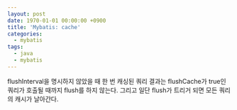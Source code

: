 ```yaml
---
layout: post
date: 1970-01-01 00:00:00 +0900
title: 'Mybatis: cache'
categories:
  - mybatis
tags:
  - java
  - mybatis
---
```


flushInterval을 명시하지 않았을 때 한 번 캐싱된 쿼리 결과는 flushCache가 true인 쿼리가 호출될 때까지 flush를 하지 않는다.
그리고 일단 flush가 트리거 되면 모든 쿼리의 캐시가 날아간다.
